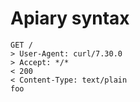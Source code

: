 # Apiary syntax

```apiary
GET /
> User-Agent: curl/7.30.0
> Accept: */*
< 200
< Content-Type: text/plain
foo
```
